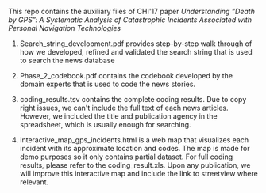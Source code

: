 This repo contains the auxiliary files of CHI'17 paper *Understanding “Death by GPS”: A Systematic Analysis of Catastrophic Incidents Associated with Personal Navigation Technologies*

1. Search_string_development.pdf provides step-by-step walk through of how we developed, 
refined and validated the search string that is used to search the news database

2. Phase_2_codebook.pdf contains the codebook developed by the domain experts that is used to code the news stories.

3. coding_results.tsv contains the complete coding results. Due to copy right issues, we can't include the full text of 
each news articles. However, we included the title and publication agency in the spreadsheet, which is usually enough for searching.

4. interactive_map_gps_incidents.html is a web map that visualizes each incident with its approximate location and codes. The map 
is made for demo purposes so it only contains partial dataset. For full coding results, please refer to the coding_result.xls.
Upon any publication, we will improve this interactive map and include the link to streetview where relevant. 
